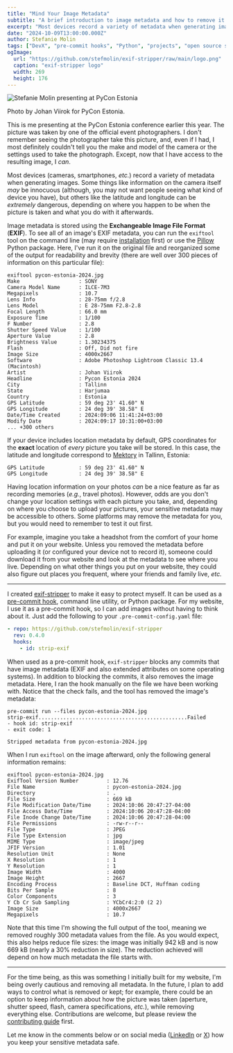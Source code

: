 ```yaml
---
title: "Mind Your Image Metadata"
subtitle: "A brief introduction to image metadata and how to remove it with exif-stripper."
excerpt: "Most devices record a variety of metadata when generating images. While some of that information *may* be innocuous, you could end up exposing the GPS coordinates to your home if you aren't careful. In this article, I provide a brief introduction to image metadata, and then show you how to remove it with `exif-stripper`."
date: "2024-10-09T13:00:00.000Z"
author: Stefanie Molin
tags: ["DevX", "pre-commit hooks", "Python", "projects", "open source software"]
ogImage:
  url: "https://github.com/stefmolin/exif-stripper/raw/main/logo.png"
  caption: "exif-stripper logo"
  width: 269
  height: 176
---
```


![Stefanie Molin presenting at PyCon Estonia](/assets/events/conferences/pycon-estonia-2024.jpg)

<figcaption>

Photo by Johan Viirok for PyCon Estonia.

</figcaption>

This is me presenting at the PyCon Estonia conference earlier this year. The picture was taken by one of the official event photographers. I don't remember seeing the photographer take this picture, and, even if I had, I most definitely couldn't tell you the make and model of the camera or the settings used to take the photograph. Except, now that I have access to the resulting image, I *can*.

Most devices (cameras, smartphones, *etc.*) record a variety of metadata when generating images. Some things like information on the camera itself *may* be innocuous (although, you may not want people seeing what kind of device you have), but others like the latitude and longitude can be *extremely* dangerous, depending on where you happen to be when the picture is taken and what you do with it afterwards.

Image metadata is stored using the **Exchangeable Image File Format** (**EXIF**). To see all of an image's EXIF metadata, you can run the `exiftool` tool on the command line (may require [installation](https://exiftool.org/install.html) first) or use the [Pillow](https://pillow.readthedocs.io/en/stable/index.html) Python package. Here, I've run it on the original file and reorganized some of the output for readability and brevity (there are well over 300 pieces of information on this particular file):

```shell[class="command-line"][data-prompt="$"][data-output="2-25"]
exiftool pycon-estonia-2024.jpg
Make                   : SONY
Camera Model Name      : ILCE-7M3
Megapixels             : 10.7
Lens Info              : 28-75mm f/2.8
Lens Model             : E 28-75mm F2.8-2.8
Focal Length           : 66.0 mm
Exposure Time          : 1/100
F Number               : 2.8
Shutter Speed Value    : 1/100
Aperture Value         : 2.8
Brightness Value       : 1.30234375
Flash                  : Off, Did not fire
Image Size             : 4000x2667
Software               : Adobe Photoshop Lightroom Classic 13.4 (Macintosh)
Artist                 : Johan Viirok
Headline               : Pycon Estonia 2024
City                   : Tallinn
State                  : Harjumaa
Country                : Estonia
GPS Latitude           : 59 deg 23' 41.60" N
GPS Longitude          : 24 deg 39' 38.58" E
Date/Time Created      : 2024:09:06 11:41:24+03:00
Modify Date            : 2024:09:17 10:31:00+03:00
... +300 others
```

If your device includes location metadata by default, GPS coordinates for the **exact** location of *every* picture you take will be stored. In this case, the latitude and longitude correspond to [Mektory](https://maps.app.goo.gl/4K7xdyFrB5fDm7AT6) in Tallinn, Estonia:

```shell[class="command-line"][data-output="1-2"]
GPS Latitude           : 59 deg 23' 41.60" N
GPS Longitude          : 24 deg 39' 38.58" E
```

Having location information on your photos *can* be a nice feature as far as recording memories (*e.g.*, travel photos). However, odds are you don't change your location settings with each picture you take, and, depending on where you choose to upload your pictures, your sensitive metadata may be accessible to others. Some platforms may remove the metadata for you, but you would need to remember to test it out first.

For example, imagine you take a headshot from the comfort of your home and put it on your website. Unless you removed the metadata before uploading it (or configured your device not to record it), someone could download it from your website and look at the metadata to see where you live. Depending on what other things you put on your website, they could also figure out places you frequent, where your friends and family live, *etc.*

---

I created [exif-stripper](https://github.com/stefmolin/exif-stripper) to make it easy to protect myself. It can be used as a [pre-commit hook](/articles/devx/pre-commit/setup-guide/), command line utility, or Python package. For my website, I use it as a pre-commit hook, so I can add images without having to think about it. Just add the following to your `.pre-commit-config.yaml` file:

```yaml
- repo: https://github.com/stefmolin/exif-stripper
  rev: 0.4.0
  hooks:
    - id: strip-exif
```

When used as a pre-commit hook, `exif-stripper` blocks any commits that have image metadata (EXIF and also extended attributes on some operating systems). In addition to blocking the commits, it also removes the image metadata. Here, I ran the hook manually on the file we have been working with. Notice that the check fails, and the tool has removed the image's metadata:

```shell[class="command-line"][data-prompt="$"][data-output="2-6"]
pre-commit run --files pycon-estonia-2024.jpg
strip-exif................................................Failed
- hook id: strip-exif
- exit code: 1

Stripped metadata from pycon-estonia-2024.jpg
```

When I run `exiftool` on the image afterward, only the following general information remains:

```shell[class="command-line"][data-prompt="$"][data-output="2-24"]
exiftool pycon-estonia-2024.jpg
ExifTool Version Number         : 12.76
File Name                       : pycon-estonia-2024.jpg
Directory                       : .
File Size                       : 669 kB
File Modification Date/Time     : 2024:10:06 20:47:27-04:00
File Access Date/Time           : 2024:10:06 20:47:28-04:00
File Inode Change Date/Time     : 2024:10:06 20:47:28-04:00
File Permissions                : -rw-r--r--
File Type                       : JPEG
File Type Extension             : jpg
MIME Type                       : image/jpeg
JFIF Version                    : 1.01
Resolution Unit                 : None
X Resolution                    : 1
Y Resolution                    : 1
Image Width                     : 4000
Image Height                    : 2667
Encoding Process                : Baseline DCT, Huffman coding
Bits Per Sample                 : 8
Color Components                : 3
Y Cb Cr Sub Sampling            : YCbCr4:2:0 (2 2)
Image Size                      : 4000x2667
Megapixels                      : 10.7
```

Note that this time I'm showing the full output of the tool, meaning we removed roughly 300 metadata values from the file. As you would expect, this also helps reduce file sizes: the image was initially 942 kB and is now 669 kB (nearly a 30% reduction in size). The reduction achieved will depend on how much metadata the file starts with.

---

For the time being, as this was something I initially built for my website, I'm being overly cautious and removing all metadata. In the future, I plan to add ways to control what is removed or kept; for example, there could be an option to keep information about how the picture was taken (aperture, shutter speed, flash, camera specifications, *etc.*), while removing everything else. Contributions are welcome, but please review the [contributing guide](https://github.com/stefmolin/exif-stripper/blob/main/CONTRIBUTING.md) first.

Let me know in the comments below or on social media ([LinkedIn](https://www.linkedin.com/in/stefanie-molin/) or [X](https://twitter.com/StefanieMolin)) how you keep your sensitive metadata safe.
